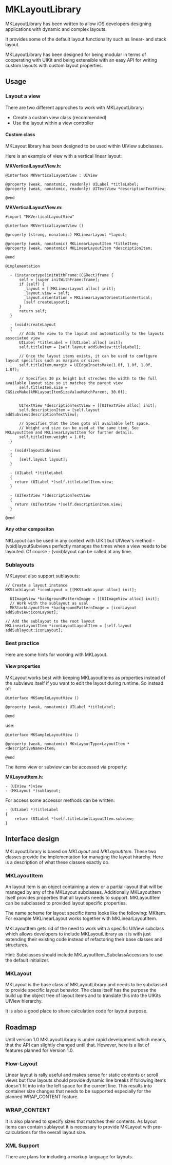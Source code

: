 # MKLayoutLibrary

MKLayoutLibrary has been written to allow iOS developers designing applications with
dynamic and complex layouts.

It provides some of the default layout functionality such as linear- and stack layout.

MKLayoutLibrary has been designed for being modular in terms of cooperating with UIKit and
being extensible with an easy API for writing custom layouts with custom layout properties.

## Usage

### Layout a view

There are two different approches to work with MKLayoutLibrary:

  - Create a custom view class (recommended)
  - Use the layout within a view controller

#### Custom class

MKLayout library has been designed to be used within UIView subclasses.

Here is an example of view with a vertical linear layout:

  __MKVerticalLayoutView.h:__

    @interface MKVerticalLayoutView : UIView

    @property (weak, nonatomic, readonly) UILabel *titleLabel;
    @property (weak, nonatomic, readonly) UITextView *descriptionTextView;

    @end

  __MKVerticalLayoutView.m:__

    #import "MKVerticalLayoutView"

    @interface MKVerticalLayoutView ()

    @property (strong, nonatomic) MKLinearLayout *layout;

    @property (weak, nonatomic) MKLinearLayoutItem *titleItem;
    @property (weak, nonatomic) MKLinearLayoutItem *descriptionItem;

    @end

    @implementation

      - (instancetype)initWithFrame:(CGRect)frame {
          self = [super initWithFrame:frame];
          if (self) {
            _layout = [[MKLinearLayout alloc] init];
            _layout.view = self;
            _layout.orientation = MKLinearLayoutOrientationVertical;
            [self createLayout];
          }
          return self;
      }

      - (void)createLayout
      {
          // Adds the view to the layout and automatically to the layouts associated view
          UILabel *titleLabel = [[UILabel alloc] init];
          self.titleItem = [self.layout addSubview:titleLabel];

          // Once the layout items exists, it can be used to configure layout specifics such as margins or sizes
          self.titleItem.margin = UIEdgeInsetsMake(1.0f, 1.0f, 1.0f, 1.0f);

          // Specifies 30 px height but streches the width to the full available layout size so it matches the parent view
          self.titleItem.size = CGSizeMake(kMKLayoutItemSizeValueMatchParent, 30.0f);


          UITextView *descriptionTextView = [[UITextView alloc] init];
          self.descriptionItem = [self.layout addSubview:descriptionTextView];

          // Specifies that the item gots all available left space.
          // Weight and size can be used at the same time. See MKLayoutItem and MKLinearLayoutItem for further details.
          self.titleItem.weight = 1.0f;
      }

      - (void)layoutSubviews
      {
          [self.layout layout];
      }

      - (UILabel *)titleLabel
      {
        return (UILabel *)self.titleLabelItem.view;
      }

      - (UITextView *)descriptionTextView
      {
        return (UITextView *)self.descriptionItem.view;
      }

    @end

#### Any other compositon

NKLayout can be used in any context with UIKit but UIView's method - (void)layoutSubviews perfectly manages
the times when a view needs to be layouted. Of course - (void)layout can be called at any time.

### Sublayouts

MKLayout also support sublayouts:

    // Create a layout instance
    MKStackLayout *iconLayout = [[MKStackLayout alloc] init];

      UIImageView *backgroundPatternImage = [[UIImageView alloc] init];
      // Work with the sublayout as usal
      MKStackLayoutItem *backgroundPatternImage = [iconLayout addSubview:iconLayout];

    // Add the sublayout to the root layout
    MKLinearLayoutItem *iconLayoutLayoutItem = [self.layout addSublayout:iconLayout];

### Best practice

Here are some hints for working with MKLayout.

#### View properties
MKLayout works best with keeping MKLayoutItems as properties instead of the subviews itself if you want to edit the layout
during runtime. So instead of:

    @interface MKSampleLayoutView ()

    @property (weak, nonatomic) UILabel *titleLabel;

    @end

use:

    @interface MKSampleLayoutView ()

    @property (weak, nonatomic) MK<LayoutType>LayoutItem *<descriptiveName>Item;

    @end

The items view or subview can be accessed via property:

__MKLayoutItem.h:__

    - (UIView *)view
    - (MKLayout *)sublayout;

For access some accessor methods can be written:

    - (UILabel *)titleLabel
    {
        return (UILabel *)self.titleLabelLayoutItem.subview;
    }

## Interface design

MKLayoutLibrary is based on _MKLayout_ and _MKLayoutItem_. These two classes
provide the implementation for managing the layout hirarchy.
Here is a description of what these classes exactly do.

### MKLayoutItem

An layout item is an object containing a view or a partial-layout that will be managed by
any of the MKLayout subclasses. Additionally MKLayoutItem itself provides properties that all layouts needs to support.
MKLayoutItem can be subclassed to provided layout specific properties.

The name scheme for layout specific items looks like the following: MK<LayoutName>Item.
For example MKLinearLayout works together with MKLinearLayoutItem.

MKLayoutItem gets rid of the need to work with a specific UIView subclass which allows
developers to include MKLayoutLibrary as it is with just extending their existing code instead of
refactoring their base classes and structures.

Hint: Subclasses should include MKLayoutItem_SubclassAccessors to use the default initializer.

### MKLayout

MKLayout is the base class of MKLayoutLibrary and needs to be subclassed to provide
specific layout behavior. The class itself has the purpose the build up the object
tree of layout items and to translate this into the UIKits UIView hierarchy.

It is also a good place to share calculation code for layout purpose.

## Roadmap

Until version 1.0 MKLayoutLibrary is under rapid development which means, that the API
can slightly changed until that. However, here is a list of features planned for
Version 1.0.

### Flow-Layout

Linear layout is rally useful and makes sense for static contents or scroll views but
flow layouts should provide dynamic line breaks if following items doesn't fit into
into the left space for the current line. This results into container size changes
that needs to be supported especially for the planned WRAP_CONTENT feature.

### WRAP_CONTENT

It is also planned to specify sizes that matches their contents. As layout items
can contain sublayout it is necessary to provide MKLayout with pre-calculations
for the overall layout size.

### XML Support

There are plans for including a markup language for layouts.

